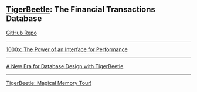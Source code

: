 
## [TigerBeetle](https://tigerbeetle.com/): The Financial Transactions Database

[GitHub Repo](https://github.com/tigerbeetle/tigerbeetle)

--- 

[1000x: The Power of an Interface for Performance](/TigerBeetle/joran-greef-systems-distributed25.md)

---

[A New Era for Database Design with TigerBeetle](/TigerBeetle/joran-greef-infoq-23.md)

---
[TigerBeetle: Magical Memory Tour!](/TigerBeetle/joran-greef-cmudb-group-2022.md)
